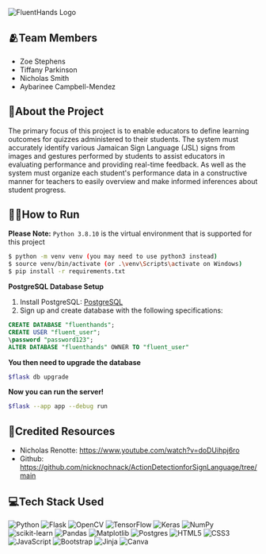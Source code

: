 ![FluentHands Logo](https://i.ibb.co/VSR5ZHz/fh-blue-logo.png)

## 🫂Team Members
- Zoe Stephens
- Tiffany Parkinson
- Nicholas Smith
- Aybarinee Campbell-Mendez 

## 🤟About the Project
The primary focus of this project is to enable educators to define learning outcomes for quizzes administered to their students. The system must accurately identify various Jamaican Sign Language (JSL) signs from images and gestures performed by students to assist educators in evaluating performance and providing real-time feedback. As well as the system must organize each student's performance data in a constructive manner for teachers to easily overview and make informed inferences about student progress. 

## 🏃‍♀️How to Run
**Please Note:** `Python 3.8.10` is the virtual environment that is supported for this project

```sh
$ python -m venv venv (you may need to use python3 instead)
$ source venv/bin/activate (or .\venv\Scripts\activate on Windows)
$ pip install -r requirements.txt
```

**PostgreSQL Database Setup**
1. Install PostgreSQL: [PostgreSQL](https://www.postgresql.org/)
2. Sign up and create database with the following specifications:

```sql
CREATE DATABASE "fluenthands";
CREATE USER "fluent_user";
\password "password123";
ALTER DATABASE "fluenthands" OWNER TO "fluent_user"
```

**You then need to upgrade the database**
```sh
$flask db upgrade
```

**Now you can run the server!**
```sh
$flask --app app --debug run
```

## 🩷Credited Resources
- Nicholas Renotte: https://www.youtube.com/watch?v=doDUihpj6ro
- Github: https://github.com/nicknochnack/ActionDetectionforSignLanguage/tree/main

## 💻Tech Stack Used
![Python](https://img.shields.io/badge/python-3670A0?style=for-the-badge&logo=python&logoColor=ffdd54) ![Flask](https://img.shields.io/badge/flask-%23000.svg?style=for-the-badge&logo=flask&logoColor=white) ![OpenCV](https://img.shields.io/badge/opencv-%23white.svg?style=for-the-badge&logo=opencv&logoColor=white) ![TensorFlow](https://img.shields.io/badge/TensorFlow-%23FF6F00.svg?style=for-the-badge&logo=TensorFlow&logoColor=white) ![Keras](https://img.shields.io/badge/Keras-%23D00000.svg?style=for-the-badge&logo=Keras&logoColor=white) ![NumPy](https://img.shields.io/badge/numpy-%23013243.svg?style=for-the-badge&logo=numpy&logoColor=white)  ![scikit-learn](https://img.shields.io/badge/scikit--learn-%23F7931E.svg?style=for-the-badge&logo=scikit-learn&logoColor=white) ![Pandas](https://img.shields.io/badge/pandas-%23150458.svg?style=for-the-badge&logo=pandas&logoColor=white) ![Matplotlib](https://img.shields.io/badge/Matplotlib-%23ffffff.svg?style=for-the-badge&logo=Matplotlib&logoColor=black) ![Postgres](https://img.shields.io/badge/postgres-%23316192.svg?style=for-the-badge&logo=postgresql&logoColor=white) ![HTML5](https://img.shields.io/badge/html5-%23E34F26.svg?style=for-the-badge&logo=html5&logoColor=white) ![CSS3](https://img.shields.io/badge/css3-%231572B6.svg?style=for-the-badge&logo=css3&logoColor=white) ![JavaScript](https://img.shields.io/badge/javascript-%23323330.svg?style=for-the-badge&logo=javascript&logoColor=%23F7DF1E) ![Bootstrap](https://img.shields.io/badge/bootstrap-%238511FA.svg?style=for-the-badge&logo=bootstrap&logoColor=white) ![Jinja](https://img.shields.io/badge/jinja-white.svg?style=for-the-badge&logo=jinja&logoColor=black) ![Canva](https://img.shields.io/badge/Canva-%2300C4CC.svg?style=for-the-badge&logo=Canva&logoColor=white)

